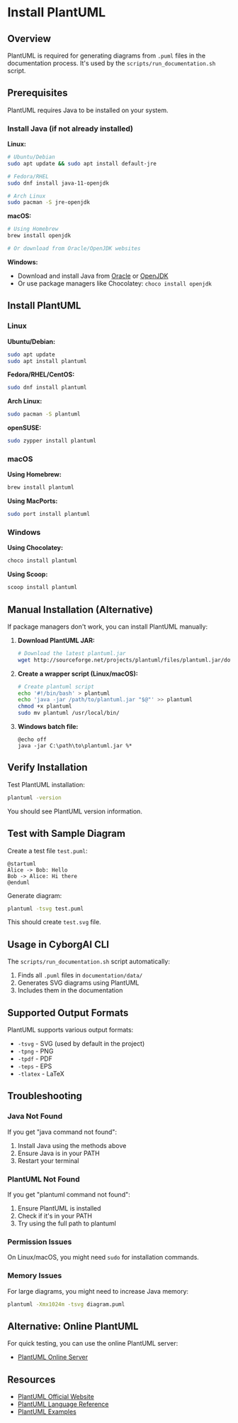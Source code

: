 # Install PlantUML

## Overview
PlantUML is required for generating diagrams from `.puml` files in the documentation process. It's used by the `scripts/run_documentation.sh` script.

## Prerequisites
PlantUML requires Java to be installed on your system.

### Install Java (if not already installed)

**Linux:**
```bash
# Ubuntu/Debian
sudo apt update && sudo apt install default-jre

# Fedora/RHEL
sudo dnf install java-11-openjdk

# Arch Linux
sudo pacman -S jre-openjdk
```

**macOS:**
```bash
# Using Homebrew
brew install openjdk

# Or download from Oracle/OpenJDK websites
```

**Windows:**
- Download and install Java from [Oracle](https://www.oracle.com/java/technologies/downloads/) or [OpenJDK](https://openjdk.org/)
- Or use package managers like Chocolatey: `choco install openjdk`

## Install PlantUML

### Linux

**Ubuntu/Debian:**
```bash
sudo apt update
sudo apt install plantuml
```

**Fedora/RHEL/CentOS:**
```bash
sudo dnf install plantuml
```

**Arch Linux:**
```bash
sudo pacman -S plantuml
```

**openSUSE:**
```bash
sudo zypper install plantuml
```

### macOS

**Using Homebrew:**
```bash
brew install plantuml
```

**Using MacPorts:**
```bash
sudo port install plantuml
```

### Windows

**Using Chocolatey:**
```bash
choco install plantuml
```

**Using Scoop:**
```bash
scoop install plantuml
```

## Manual Installation (Alternative)

If package managers don't work, you can install PlantUML manually:

1. **Download PlantUML JAR:**
   ```bash
   # Download the latest plantuml.jar
   wget http://sourceforge.net/projects/plantuml/files/plantuml.jar/download -O plantuml.jar
   ```

2. **Create a wrapper script (Linux/macOS):**
   ```bash
   # Create plantuml script
   echo '#!/bin/bash' > plantuml
   echo 'java -jar /path/to/plantuml.jar "$@"' >> plantuml
   chmod +x plantuml
   sudo mv plantuml /usr/local/bin/
   ```

3. **Windows batch file:**
   ```batch
   @echo off
   java -jar C:\path\to\plantuml.jar %*
   ```

## Verify Installation

Test PlantUML installation:
```bash
plantuml -version
```

You should see PlantUML version information.

## Test with Sample Diagram

Create a test file `test.puml`:
```plantuml
@startuml
Alice -> Bob: Hello
Bob -> Alice: Hi there
@enduml
```

Generate diagram:
```bash
plantuml -tsvg test.puml
```

This should create `test.svg` file.

## Usage in CyborgAI CLI

The `scripts/run_documentation.sh` script automatically:
1. Finds all `.puml` files in `documentation/data/`
2. Generates SVG diagrams using PlantUML
3. Includes them in the documentation

## Supported Output Formats

PlantUML supports various output formats:
- `-tsvg` - SVG (used by default in the project)
- `-tpng` - PNG
- `-tpdf` - PDF
- `-teps` - EPS
- `-tlatex` - LaTeX

## Troubleshooting

### Java Not Found
If you get "java command not found":
1. Install Java using the methods above
2. Ensure Java is in your PATH
3. Restart your terminal

### PlantUML Not Found
If you get "plantuml command not found":
1. Ensure PlantUML is installed
2. Check if it's in your PATH
3. Try using the full path to plantuml

### Permission Issues
On Linux/macOS, you might need `sudo` for installation commands.

### Memory Issues
For large diagrams, you might need to increase Java memory:
```bash
plantuml -Xmx1024m -tsvg diagram.puml
```

## Alternative: Online PlantUML

For quick testing, you can use the online PlantUML server:
- [PlantUML Online Server](http://www.plantuml.com/plantuml/uml/)

## Resources
- [PlantUML Official Website](https://plantuml.com/)
- [PlantUML Language Reference](https://plantuml.com/guide)
- [PlantUML Examples](https://real-world-plantuml.com/)